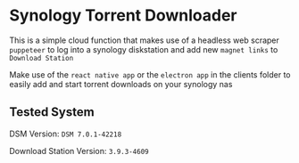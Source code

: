 # Synology Torrent Downloader

This is a simple cloud function that makes use of a headless web scraper `puppeteer` to log into a synology diskstation and add new `magnet links` to `Download Station`

Make use of the `react native app` or the `electron app` in the clients folder to easily add and start torrent downloads on your synology nas

## Tested System
DSM Version: `DSM 7.0.1-42218`

Download Station Version: `3.9.3-4609`